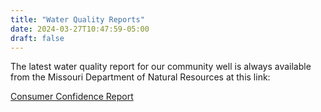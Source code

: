 ```yaml
---
title: "Water Quality Reports"
date: 2024-03-27T10:47:59-05:00
draft: false
---
```

The latest water quality report for our community well is always available
from the Missouri Department of Natural Resources at this link:

[Consumer Confidence Report](https://dnrservices.mo.gov/ccr/MO6036274.pdf)

